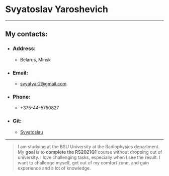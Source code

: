 # **Svyatoslav Yaroshevich**

---
 ## My contacts:
- ###  **Аddress:** 
   - Belarus, Minsk      
- ### **Email:**   
   - svyatyar2@gmail.com
- ### **Phone:**   
  - +375-44-5750827 
- ### **Git:**
  - [Svyatoslau](https://github.com/Svyatoslau)
---
> I am studying at the BSU University at the Radiophysics department. My **goal** is to **complete the RS2021Q1** course without dropping out of university.
> I love challenging tasks, especially when I see the result. I want to challenge myself, get out of my comfort zone, and gain experience and a lot of knowledge.
